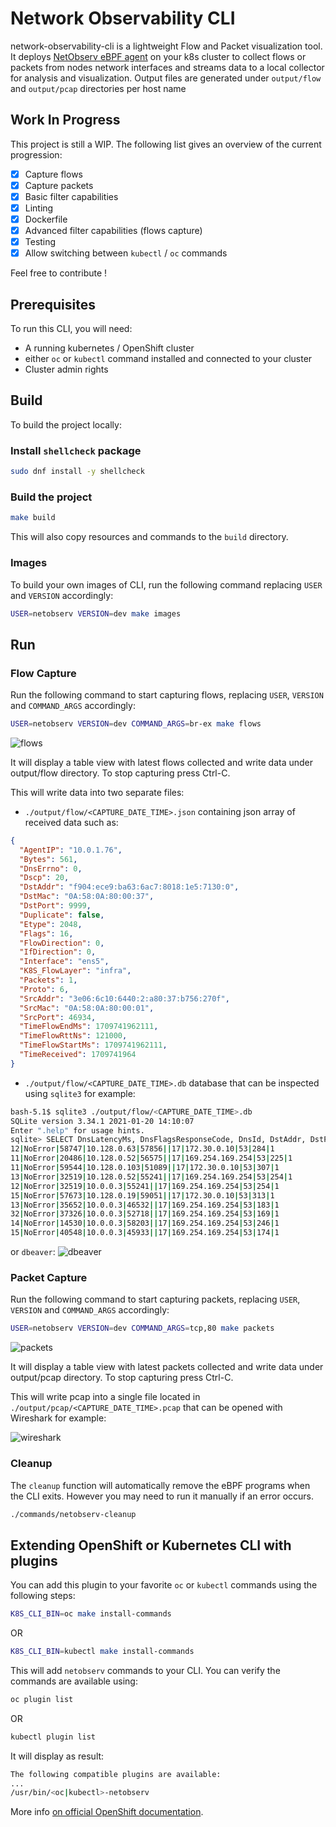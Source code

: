 # Network Observability CLI

network-observability-cli is a lightweight Flow and Packet visualization tool.
It deploys [NetObserv eBPF agent](https://github.com/netobserv/netobserv-ebpf-agent) on your k8s cluster to collect flows or packets from nodes network interfaces
and streams data to a local collector for analysis and visualization.
Output files are generated under `output/flow` and `output/pcap` directories per host name

## Work In Progress

This project is still a WIP. The following list gives an overview of the current progression:

- [X] Capture flows
- [X] Capture packets
- [X] Basic filter capabilities
- [X] Linting
- [X] Dockerfile
- [X] Advanced filter capabilities (flows capture)
- [X] Testing
- [X] Allow switching between `kubectl` / `oc` commands

Feel free to contribute !

## Prerequisites

To run this CLI, you will need:
- A running kubernetes / OpenShift cluster
- either `oc` or `kubectl` command installed and connected to your cluster
- Cluster admin rights

## Build

To build the project locally:

### Install `shellcheck` package

```bash
sudo dnf install -y shellcheck
```

### Build the project

```bash
make build
```

This will also copy resources and commands to the `build` directory.

### Images

To build your own images of CLI, run the following command replacing `USER` and `VERSION` accordingly:
```bash
USER=netobserv VERSION=dev make images
```

## Run

### Flow Capture

Run the following command to start capturing flows, replacing `USER`, `VERSION` and `COMMAND_ARGS` accordingly:

```bash
USER=netobserv VERSION=dev COMMAND_ARGS=br-ex make flows
```

![flows](./img/flow-table.png)

It will display a table view with latest flows collected and write data under output/flow directory.
To stop capturing press Ctrl-C.

This will write data into two separate files:
- `./output/flow/<CAPTURE_DATE_TIME>.json` containing json array of received data such as:
```json
{
  "AgentIP": "10.0.1.76",
  "Bytes": 561,
  "DnsErrno": 0,
  "Dscp": 20,
  "DstAddr": "f904:ece9:ba63:6ac7:8018:1e5:7130:0",
  "DstMac": "0A:58:0A:80:00:37",
  "DstPort": 9999,
  "Duplicate": false,
  "Etype": 2048,
  "Flags": 16,
  "FlowDirection": 0,
  "IfDirection": 0,
  "Interface": "ens5",
  "K8S_FlowLayer": "infra",
  "Packets": 1,
  "Proto": 6,
  "SrcAddr": "3e06:6c10:6440:2:a80:37:b756:270f",
  "SrcMac": "0A:58:0A:80:00:01",
  "SrcPort": 46934,
  "TimeFlowEndMs": 1709741962111,
  "TimeFlowRttNs": 121000,
  "TimeFlowStartMs": 1709741962111,
  "TimeReceived": 1709741964
}
```
- `./output/flow/<CAPTURE_DATE_TIME>.db` database that can be inspected using `sqlite3` for example: 
```bash
bash-5.1$ sqlite3 ./output/flow/<CAPTURE_DATE_TIME>.db 
SQLite version 3.34.1 2021-01-20 14:10:07
Enter ".help" for usage hints.
sqlite> SELECT DnsLatencyMs, DnsFlagsResponseCode, DnsId, DstAddr, DstPort, Interface, Proto, SrcAddr, SrcPort, Bytes, Packets FROM flow WHERE DnsLatencyMs >10 LIMIT 10;
12|NoError|58747|10.128.0.63|57856||17|172.30.0.10|53|284|1
11|NoError|20486|10.128.0.52|56575||17|169.254.169.254|53|225|1
11|NoError|59544|10.128.0.103|51089||17|172.30.0.10|53|307|1
13|NoError|32519|10.128.0.52|55241||17|169.254.169.254|53|254|1
12|NoError|32519|10.0.0.3|55241||17|169.254.169.254|53|254|1
15|NoError|57673|10.128.0.19|59051||17|172.30.0.10|53|313|1
13|NoError|35652|10.0.0.3|46532||17|169.254.169.254|53|183|1
32|NoError|37326|10.0.0.3|52718||17|169.254.169.254|53|169|1
14|NoError|14530|10.0.0.3|58203||17|169.254.169.254|53|246|1
15|NoError|40548|10.0.0.3|45933||17|169.254.169.254|53|174|1
```
or `dbeaver`:
![dbeaver](./img/dbeaver.png)


### Packet Capture

Run the following command to start capturing packets, replacing `USER`, `VERSION` and `COMMAND_ARGS` accordingly:

```bash
USER=netobserv VERSION=dev COMMAND_ARGS=tcp,80 make packets
```

![packets](./img/packet-table.png)

It will display a table view with latest packets collected and write data under output/pcap directory.
To stop capturing press Ctrl-C.

This will write pcap into a single file located in `./output/pcap/<CAPTURE_DATE_TIME>.pcap` that can be opened with Wireshark for example:

![wireshark](./img/wireshark.png)

### Cleanup

The `cleanup` function will automatically remove the eBPF programs when the CLI exits. However you may need to run it manually if an error occurs.

```bash
./commands/netobserv-cleanup
```

## Extending OpenShift or Kubernetes CLI with plugins

You can add this plugin to your favorite `oc` or `kubectl` commands using the following steps:

```bash
K8S_CLI_BIN=oc make install-commands
```
OR 
```bash
K8S_CLI_BIN=kubectl make install-commands
```

This will add `netobserv` commands to your CLI.
You can verify the commands are available using:

```bash
oc plugin list
```
OR
```bash
kubectl plugin list
```

It will display as result:

```bash
The following compatible plugins are available:
...
/usr/bin/<oc|kubectl>-netobserv
```

More info [on official OpenShift documentation](https://docs.openshift.com/container-platform/4.14/cli_reference/openshift_cli/extending-cli-plugins.html).
